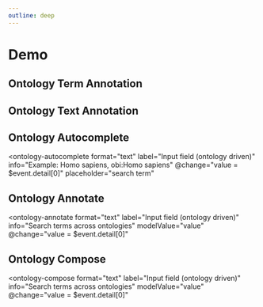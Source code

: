 ```yaml
---
outline: deep
---
```


<script setup lang="ts">
import "./../dist/index.js";

const annotatedText = `Seven previously undescribed diterpenoids, tinocrisposides A–D (1–4) and borapetic acids A (5), B (6), and C (7), together with 16 known compounds, were isolated from the stem of Tinospora crispa (Menispermaceae). The structures of the new isolates were elucidated by spectroscopic and chemical methods. The β-cell protective effect of the tested compounds was examined on insulin-secreting BRIN-BD11 cells under dexamethasone treatment. Diterpene glycosides 12, 14–16, and 18 presented a substantial protective effect on BRIN-BD11 cells treated with dexamethasone in a dose-dependent manner. Compounds 4 and 17 with two sugar moieties exhibited clear protective effects on β-cells.
$$$$
c	HP 29 41	diterpenoid	http://purl.obolibrary.org/obo/CHEBI_23849
c	SNOMEDCT 197 211	Family Menispermaceae (organism)	http://snomed.info/id/107532005
c	BTO 391 400	BRIN-BD11 cell	http://purl.obolibrary.org/obo/BTO_0002142`
</script>

# Demo

## Ontology Term Annotation

<ontology-term-annotation 
    annotation="Macrobrachium nipponense	NCBITAXON	http://purl.obolibrary.org/obo/NCBITaxon_159736">
</ontology-term-annotation>

## Ontology Text Annotation

<ontology-text-annotation :annotation="annotatedText"></ontology-text-annotation>

## Ontology Autocomplete

<ontology-autocomplete 
    format="text"
    label="Input field (ontology driven)"
    info="Example: Homo sapiens, obi:Homo sapiens"
    @change="value = $event.detail[0]"
    placeholder="search term"
></ontology-autocomplete>

## Ontology Annotate

<ontology-annotate
    format="text"
    label="Input field (ontology driven)"
    info="Search terms across ontologies"
    modelValue="value"
    @change="value = $event.detail[0]"
></ontology-annotate>

## Ontology Compose

<ontology-compose
    format="text"
    label="Input field (ontology driven)"
    info="Search terms across ontologies"
    modelValue="value"
    @change="value = $event.detail[0]"
></ontology-compose>